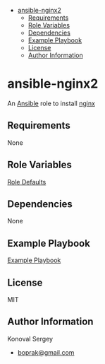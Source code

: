 - [ansible-nginx2](#ansible-nginx2)
  - [Requirements](#requirements)
  - [Role Variables](#role-variables)
  - [Dependencies](#dependencies)
  - [Example Playbook](#example-playbook)
  - [License](#license)
  - [Author Information](#author-information)

<!-- END doctoc generated TOC please keep comment here to allow auto update -->

# ansible-nginx2

An [Ansible](https://www.ansible.com) role to install [nginx](https://httpd.nginx.org/)


## Requirements

None

## Role Variables

[Role Defaults](defaults/main.yml)

## Dependencies

None

## Example Playbook

[Example Playbook](./playbook.yml)

## License

MIT

## Author Information

Konoval Sergey

- [boprak@gmail.com](mailto:boprak@gmail.com)
